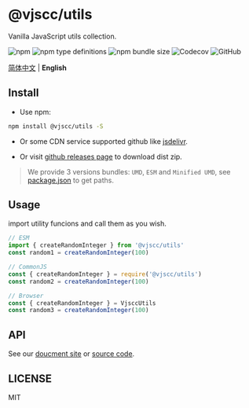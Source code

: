 # @vjscc/utils

Vanilla JavaScript utils collection.

![npm](https://img.shields.io/npm/v/@vjscc/utils?logo=npm&style=flat-square)
![npm type definitions](https://img.shields.io/npm/types/@vjscc/utils?logo=typescript&style=flat-square)
![npm bundle size](https://img.shields.io/bundlephobia/min/@vjscc/utils?logo=npm&style=flat-square)
![Codecov](https://img.shields.io/codecov/c/github/vjscc/utils?logo=codecov&style=flat-square)
![GitHub](https://img.shields.io/github/license/vjscc/utils?logo=github&style=flat-square)

[简体中文](./README_zh.md) | **English**

## Install

- Use npm:

```bash
npm install @vjscc/utils -S
```

- Or some CDN service supported github like [jsdelivr](https://www.jsdelivr.com/).

- Or visit [github releases page](https://github.com/vjscc/utils/releases) to download dist zip.

> We provide 3 versions bundles: `UMD`, `ESM` and `Minified UMD`, see [package.json](./package.json) to get paths.

## Usage

import utility funcions and call them as you wish.

```js
// ESM
import { createRandomInteger } from '@vjscc/utils'
const random1 = createRandomInteger(100)

// CommonJS
const { createRandomInteger } = require('@vjscc/utils')
const random2 = createRandomInteger(100)

// Browser
const { createRandomInteger } = VjsccUtils
const random3 = createRandomInteger(100)
```

## API

See our [doucment site](https://vjscc.github.io/utils/) or [source code](./src/).

## LICENSE

MIT

